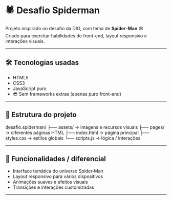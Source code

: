 # 🕷️ Desafio Spiderman

Projeto inspirado no desafio da DIO, com tema de **Spider‑Man** 🕸️  
Criado para exercitar habilidades de front-end, layout responsivo e interações visuais.

---

## 🛠 Tecnologias usadas

- HTML5  
- CSS3  
- JavaScript puro  
- 😎 Sem frameworks extras (apenas puro front-end)

---

## 📂 Estrutura do projeto

desafio.spiderman/
├── assets/ → imagens e recursos visuais
├── pages/ → diferentes páginas HTML
├── index.html → página principal
├── styles.css → estilos globais
└── scripts.js → lógica / interações

---
## 🎯 Funcionalidades / diferencial

- Interface temática do universo Spider‑Man  
- Layout responsivo para vários dispositivos  
- Animações suaves e efeitos visuais  
- Transições e interações customizadas  

---


